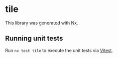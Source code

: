 # tile

This library was generated with [Nx](https://nx.dev).

## Running unit tests

Run `nx test tile` to execute the unit tests via [Vitest](https://vitest.dev/).
